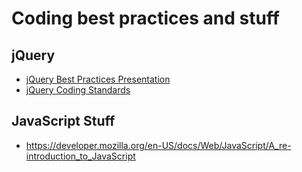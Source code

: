 # Coding best practices and stuff

## jQuery

- [jQuery Best Practices Presentation](http://gregfranko.com/jquery-best-practices/)
- [jQuery Coding Standards](http://lab.abhinayrathore.com/jquery-standards/)

## JavaScript Stuff

- https://developer.mozilla.org/en-US/docs/Web/JavaScript/A_re-introduction_to_JavaScript
